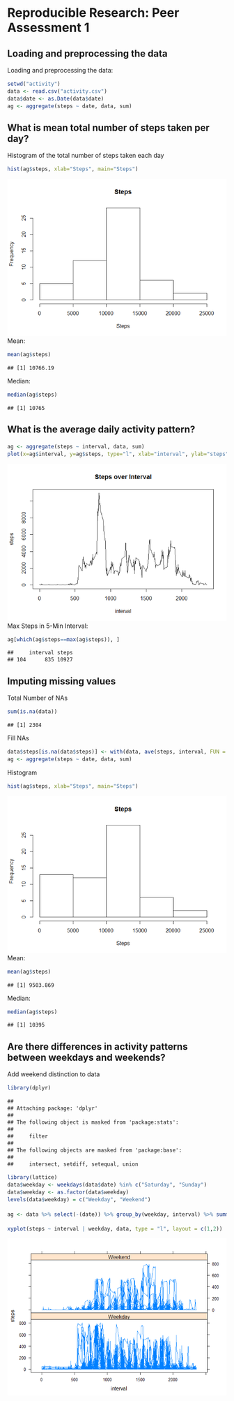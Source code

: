 # Reproducible Research: Peer Assessment 1


## Loading and preprocessing the data
Loading and preprocessing the data:

```r
setwd("activity")
data <- read.csv("activity.csv")
data$date <- as.Date(data$date)
ag <- aggregate(steps ~ date, data, sum)
```

## What is mean total number of steps taken per day?
Histogram of the total number of steps taken each day

```r
hist(ag$steps, xlab="Steps", main="Steps")
```

![](PA1_template_files/figure-html/unnamed-chunk-2-1.png) 
Mean:

```r
mean(ag$steps)
```

```
## [1] 10766.19
```
Median:

```r
median(ag$steps)
```

```
## [1] 10765
```

## What is the average daily activity pattern?

```r
ag <- aggregate(steps ~ interval, data, sum)
plot(x=ag$interval, y=ag$steps, type="l", xlab="interval", ylab="steps", main="Steps over Interval")
```

![](PA1_template_files/figure-html/unnamed-chunk-5-1.png) 
Max Steps in 5-Min Interval:

```r
ag[which(ag$steps==max(ag$steps)), ]
```

```
##     interval steps
## 104      835 10927
```

## Imputing missing values
Total Number of NAs

```r
sum(is.na(data))
```

```
## [1] 2304
```
Fill NAs

```r
data$steps[is.na(data$steps)] <- with(data, ave(steps, interval, FUN = function(x) median(x, na.rm=TRUE)))[is.na(data$steps)]
ag <- aggregate(steps ~ date, data, sum)
```

Histogram

```r
hist(ag$steps, xlab="Steps", main="Steps")
```

![](PA1_template_files/figure-html/unnamed-chunk-9-1.png) 
Mean:

```r
mean(ag$steps)
```

```
## [1] 9503.869
```
Median:

```r
median(ag$steps)
```

```
## [1] 10395
```

## Are there differences in activity patterns between weekdays and weekends?

Add weekend distinction to data

```r
library(dplyr)
```

```
## 
## Attaching package: 'dplyr'
## 
## The following object is masked from 'package:stats':
## 
##     filter
## 
## The following objects are masked from 'package:base':
## 
##     intersect, setdiff, setequal, union
```

```r
library(lattice)
data$weekday <- weekdays(data$date) %in% c("Saturday", "Sunday")
data$weekday <- as.factor(data$weekday)
levels(data$weekday) = c("Weekday", "Weekend")

ag <- data %>% select(-(date)) %>% group_by(weekday, interval) %>% summarise_each(funs(mean))

xyplot(steps ~ interval | weekday, data, type = "l", layout = c(1,2))
```

![](PA1_template_files/figure-html/unnamed-chunk-12-1.png) 

